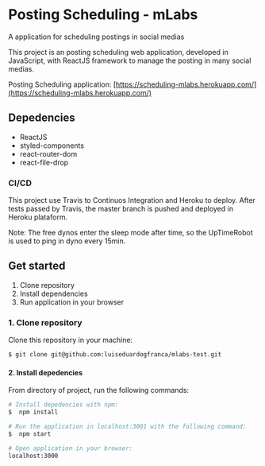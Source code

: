 # Posting Scheduling - mLabs

A application for scheduling postings in social medias

<!-- ![Build Status](https://travis-ci.org/luiseduardogfranca/event-scheduling.svg?branch=master) -->

This project is an posting scheduling web application, developed in JavaScript, with ReactJS framework to manage the posting in many social medias.

Posting Scheduling application: [https://scheduling-mlabs.herokuapp.com/](https://scheduling-mlabs.herokuapp.com/)

## Depedencies

- ReactJS
- styled-components
- react-router-dom
- react-file-drop

### CI/CD

This project use Travis to Continuos Integration and Heroku to deploy. After tests passed by Travis, the master branch is pushed and deployed in Heroku plataform.

Note: The free dynos enter the sleep mode after time, so the UpTimeRobot is used to ping in dyno every 15min.

## Get started

1. Clone repository
2. Install dependencies
3. Run application in your browser

### 1. Clone repository

Clone this repository in your machine:

```sh
$ git clone git@github.com:luiseduardogfranca/mlabs-test.git
```

#### 2. Install depedencies

From directory of project, run the following commands:

```sh
# Install depedencies with npm:
$  npm install

# Run the application in localhost:3001 with the following command:
$  npm start

# Open application in your browser:
localhost:3000
```
